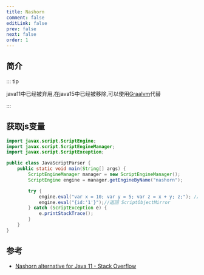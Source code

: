 ```yaml
---
title: Nashorn
comment: false
editLink: false
prev: false
next: false
order: 1
---
```



## 简介


::: tip
 
java11中已经被弃用,在java15中已经被移除,可以使用[Graalvm](./Graalvm.md)代替

:::

## 获取js变量

```java
import javax.script.ScriptEngine;
import javax.script.ScriptEngineManager;
import javax.script.ScriptException;

public class JavaScriptParser {
    public static void main(String[] args) {
        ScriptEngineManager manager = new ScriptEngineManager();
        ScriptEngine engine = manager.getEngineByName("nashorn");

        try {
            engine.eval("var x = 10; var y = 5; var z = x + y; z;"); //返回Integer
            engine.eval("{id:'1'}");//返回 ScriptObjectMirror
        } catch (ScriptException e) {
            e.printStackTrace();
        }
    }
}

```

## 参考

* [Nashorn alternative for Java 11 - Stack Overflow](https://stackoverflow.com/questions/58179771/nashorn-alternative-for-java-11)